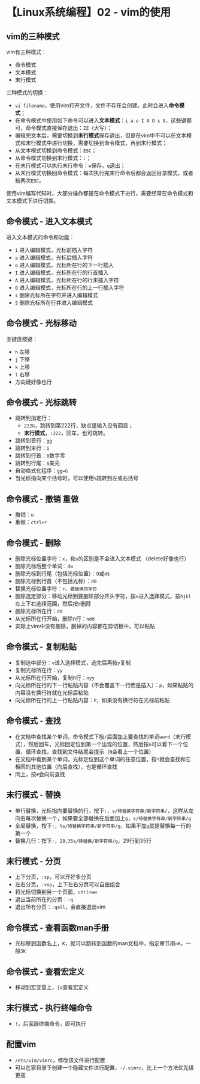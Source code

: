 # 【Linux系统编程】02 - vim的使用


## vim的三种模式
vim有三种模式：
- 命令模式
- 文本模式
- 末行模式

三种模式的切换：
- `vi filename`，使用vim打开文件，文件不存在会创建。此时会进入**命令模式**；
- 在命令模式中使用如下命令可以进入**文本模式**：`i a o I A O s S`，这些键都可，命令模式直接保存退出：`ZZ`（大写）；
- 编辑完文本后，需要切换到**末行模式**保存退出，但是在vim中不可以在文本模式和末行模式中进行切换，需要切换到命令模式，再到末行模式；
- 从文本模式切换到命令模式：`ESC`；
- 从命令模式切换到末行模式：`:`；
- 在末行模式可以执行末行命令：`w`保存，`q`退出；
- 从末行模式切换回命令模式：每次执行完末行命令后都会返回目录模式，或者按两次`ESC`。

使用vim编写代码时，大部分操作都是在命令模式下进行，需要经常在命令模式和文本模式下进行切换。

## 命令模式 - 进入文本模式
进入文本模式的命令和功能：
- `i` 进入编辑模式，光标前插入字符
- `a` 进入编辑模式，光标后插入字符
- `o` 进入编辑模式，光标所在行的下一行插入
- `I` 进入编辑模式，光标所在行的行首插入
- `A` 进入编辑模式，光标所在行的行末插入字符
- `O` 进入编辑模式，光标所在行的上一行插入字符
- `s` 删除光标所在字符并进入编辑模式
- `S` 删除光标所在行并进入编辑模式

## 命令模式 - 光标移动
主键盘按键：
- `h` 左移
- `j` 下移
- `k` 上移
- `l` 右移
- 方向键好像也行

## 命令模式 - 光标跳转
- 跳转到指定行：
  - `222G`，跳转到第222行，缺点是输入没有回显；
  - **末行模式**，`:222`，回车，也可跳转。
- 跳转到首行：`gg`
- 跳转到末行：`G`
- 跳转到行首：`0`数字零
- 跳转到行尾：`$`美元
- 自动格式化程序：`gg=G`
- 当光标指向某个括号时，可以使用`%`跳转到左或右括号

## 命令模式 - 撤销 重做
- 撤销：`u`
- 重做：`ctrl+r`

## 命令模式 - 删除
- 删除光标位置字符：`x`，和`s`的区别是不会进入文本模式 （delete好像也行）
- 删除光标后整个单词：`dw`
- 删除光标到行尾（包括光标位置）：`D`或`d$`
- 删除光标到行首（不包括光标）：`d0`
- 替换光标位置字符：`r`、`要替换的字符`
- 删除选定部分：移动光标到要删除部分开头字符，按`v`进入选择模式，按`hjkl`左上下右选择范围，然后按`d`删除
- 删除光标所在行：`dd`
- 从光标所在行开始，删除n行：`ndd`
- 实际上vim中没有删除，删掉的内容都在剪切板中，可以粘贴

## 命令模式 - 复制粘贴
- 复制选中部分：`v`进入选择模式，选完后再按`y`复制
- 复制光标所在行：`yy`
- 从光标所在行开始，复制n行：`nyy`
- 向光标所在行的下一行粘贴内容（不会覆盖下一行而是插入）：`p`，如果粘贴的内容没有换行符就在光标后粘贴
- 向光标所在行的上一行粘贴内容：`P`，如果没有换行符在光标前粘贴

## 命令模式 - 查找
- 在文档中查找某个单词，命令模式下按`/`后面加上要查找的单词`word`（末行模式），然后回车，光标回定位到第一个出现的位置，然后按`n`可以看下一个位置，循环查找，查找到文件结尾会提示（`N`会看上一个位置）
- 在文档中看到某个单词，光标定位到这个单词的任意位置，按`*`就会查找和它相同的其他位置（向后查找），也是循环查找
- 同上，按`#`会向前查找

## 末行模式 - 替换
- 单行替换，光标指向要替换的行，按下`:`，`s/待替换字符串/新字符串/`，这样从左向右每次替换一个，如果要全部替换在后面加上`g`，`s/待替换字符串/新字符串/g`
- 全局替换，按下`:`，`%s/待替换字符串/新字符串/g`，如果不加`g`就是替换每一行的第一个
- 替换几行：按下`:`，`29,35s/待替换/新字符串/g`，29行到35行

## 末行模式 - 分页
- 上下分页，`:sp`，可以开好多分页
- 左右分页，`:vsp`，上下左右分页可以自由组合
- 将光标切换到另一个页面，`ctrl+ww`
- 退出当前所在的分页：`:q`
- 退出所有分页：`:qall`，会直接退出vim

## 命令模式 - 查看函数man手册
- 光标移到函数名上，`K`，就可以跳转到函数的man文档中，指定章节用`nK`，一般`3K`

## 命令模式 - 查看宏定义
- 移动到宏变量上，`[d`查看宏定义

## 末行模式 - 执行终端命令
- `!`，后面跟终端命令，即可执行

## 配置vim
- `/etc/vim/vimrc`，修改该文件进行配置
- 可以在家目录下创建一个隐藏文件进行配置，`~/.vimrc`，比上一个方法优先级更高
